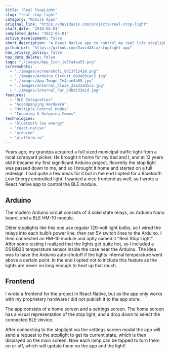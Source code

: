 ```yaml
---
title: "Real StopLight"
slug: "real-stop-light"
category: "Mobile Apps"
original_link: "https://davidasix.com/projects/real-stop-light"
start_date: "2010-06-01"
completed_date: "2022-05-01"
active_development: false
short_description: "A React Native app to control my real life stoplight, and the accompanying Arduino circuit and code."
github_url: "https://github.com/DavidASix/stoplight-app"
has_privacy_policy: false
has_data_delete: false
logo: "./images/App_Icon_1e5fa4aa53.png"
screenshots:
  - "./images/screenshot1_9d13f15428.png"
  - "./images/Arduino_Circuit_0a9e03cac2.jpg"
  - "./images/App_Image_7e4cae4b88.jpg"
  - "./images/Internal_Close_2a323ad5c5.jpg"
  - "./images/Internal_Far_2dbd133e1d.jpg"
features:
  - "BLE Integration"
  - "Accompanying Hardware"
  - "Multiple Control Modes"
  - "Incoming & Outgoing Comms"
technologies:
  - "bluetooth low energy"
  - "react-native"
  - "arduino"
  - "platform.io"
---
```


Years ago, my grandpa acquired a full sized municipal traffic light from a local scrapyard picker. He brought it home for my dad and I, and at 12 years old it became my first significant Arduino project. Recently the stop light was passed down to me, and so I brought it home and started on a full redesign. I had quite a few ideas for it but in the end I opted for a Bluetooth Low Energy controlled light. I wanted a nice frontend as well, so I wrote a React Native app to control the BLE module.

## Arduino

The modern Arduino circuit consists of 3 solid state relays, an Arduino Nano board, and a BLE HM-10 module. 

Older stoplights like this one use regular 120-volt light bulbs, so I wired the relays into each bulb’s power line, then ran 5V switch lines to the Arduino. I then connected an HM-10 module and aptly named it "Real Stop Light". After some testing I realized that the lights get quite hot, so I included a DS18B20 temperature sensor inside the case near the Arduino. The idea was to have the Arduino auto-shutoff if the lights internal temperature went above a certain point. In the end I opted not to include this feature as the lights are never on long enough to heat up that much.

## Frontend

I wrote a frontend for the project in React Native, but as the app only works with my proprietary hardware I did not publish it to the app store.

The app consists of a home screen and a settings screen. The home screen has a visual representation of the stop light, and a drop down to select the connected BLE device.

After connecting to the stoplight via the settings screen modal the app will send a request to the stoplight to get its current state, which is then displayed on the main screen. Now each lamp can be tapped to turn them on or off, which will update them on the app and the light!